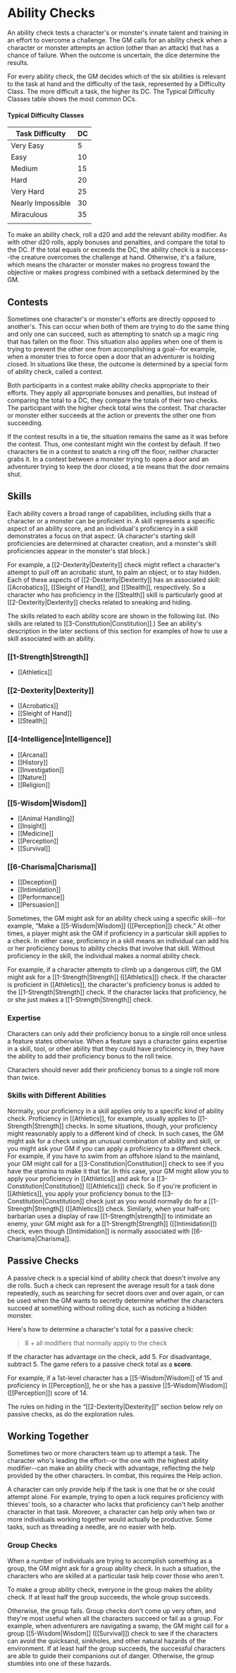 # Ability Checks

An ability check tests a character's or monster's innate talent and training in an effort to overcome a challenge. The GM calls for an ability check when a character or monster attempts an action (other than an attack) that has a chance of failure. When the outcome is uncertain, the dice determine the results.

For every ability check, the GM decides which of the six abilities is relevant to the task at hand and the difficulty of the task, represented by a Difficulty Class. The more difficult a task, the higher its DC. The Typical Difficulty Classes table shows the most common DCs.

#### Typical Difficulty Classes

| Task Difficulty   | DC  |
| ----------------- | --- |
| Very Easy         | 5   |
| Easy              | 10  |
| Medium            | 15  |
| Hard              | 20  |
| Very Hard         | 25  |
| Nearly Impossible | 30  |
| Miraculous        | 35  |
|                   |     |


To make an ability check, roll a d20 and add the relevant ability modifier. As with other d20 rolls, apply bonuses and penalties, and compare the total to the DC. If the total equals or exceeds the DC, the ability check is a success--the creature overcomes the challenge at hand. Otherwise, it's a failure, which means the character or monster makes no progress toward the objective or makes progress combined with a setback determined by the GM.

## Contests

Sometimes one character's or monster's efforts are directly opposed to another's. This can occur when both of them are trying to do the same thing and only one can succeed, such as attempting to snatch up a magic ring that has fallen on the floor. This situation also applies when one of them is trying to prevent the other one from accomplishing a goal--for example, when a monster tries to force open a door that an adventurer is holding closed. In situations like these, the outcome is determined by a special form of ability check, called a contest.

Both participants in a contest make ability checks appropriate to their efforts. They apply all appropriate bonuses and penalties, but instead of comparing the total to a DC, they compare the totals of their two checks. The participant with the higher check total wins the contest. That character or monster either succeeds at the action or prevents the other one from succeeding.

If the contest results in a tie, the situation remains the same as it was before the contest. Thus, one contestant might win the contest by default. If two characters tie in a contest to snatch a ring off the floor, neither character grabs it. In a contest between a monster trying to open a door and an adventurer trying to keep the door closed, a tie means that the door remains shut.

## Skills
Each ability covers a broad range of capabilities, including skills that a character or a monster can be proficient in. A skill represents a specific aspect of an ability score, and an individual's proficiency in a skill demonstrates a focus on that aspect. (A character's starting skill proficiencies are determined at character creation, and a monster's skill proficiencies appear in the monster's stat block.)

For example, a [[2-Dexterity|Dexterity]] check might reflect a character's attempt to pull off an acrobatic stunt, to palm an object, or to stay hidden. Each of these aspects of [[2-Dexterity|Dexterity]] has an associated skill: [[Acrobatics]], [[Sleight of Hand]], and [[Stealth]], respectively. So a character who has proficiency in the [[Stealth]] skill is particularly good at [[2-Dexterity|Dexterity]] checks related to sneaking and hiding.

The skills related to each ability score are shown in the following list. (No skills are related to [[3-Constitution|Constitution]].) See an ability's description in the later sections of this section for examples of how to use a skill associated with an ability.

### [[1-Strength|Strength]]

-   [[Athletics]]

### [[2-Dexterity|Dexterity]]

-   [[Acrobatics]]
-   [[Sleight of Hand]]
-   [[Stealth]]

### [[4-Intelligence|Intelligence]]

-   [[Arcana]]
-   [[History]]
-   [[Investigation]]
-   [[Nature]]
-   [[Religion]]

### [[5-Wisdom|Wisdom]]

-   [[Animal Handling]]
-   [[Insight]]
-   [[Medicine]]
-   [[Perception]]
-   [[Survival]]

### [[6-Charisma|Charisma]]

-   [[Deception]]
-   [[Intimidation]]
-   [[Performance]]
-   [[Persuasion]]

Sometimes, the GM might ask for an ability check using a specific skill--for example, “Make a [[5-Wisdom|Wisdom]] ([[Perception]]) check.” At other times, a player might ask the GM if proficiency in a particular skill applies to a check. In either case, proficiency in a skill means an individual can add his or her proficiency bonus to ability checks that involve that skill. Without proficiency in the skill, the individual makes a normal ability check.

For example, if a character attempts to climb up a dangerous cliff, the GM might ask for a [[1-Strength|Strength]] ([[Athletics]]) check. If the character is proficient in [[Athletics]], the character's proficiency bonus is added to the [[1-Strength|Strength]] check. If the character lacks that proficiency, he or she just makes a [[1-Strength|Strength]] check.

### Expertise
Characters can only add their proficiency bonus to a single roll once unless a feature states otherwise. When a feature says a character gains expertise in a skill, tool, or other ability that they could have proficiency in, they have the ability to add their proficiency bonus to the roll twice.

Characters should never add their proficiency bonus to a single roll more than twice.

### Skills with Different Abilities

Normally, your proficiency in a skill applies only to a specific kind of ability check. Proficiency in [[Athletics]], for example, usually applies to [[1-Strength|Strength]] checks. In some situations, though, your proficiency might reasonably apply to a different kind of check. In such cases, the GM might ask for a check using an unusual combination of ability and skill, or you might ask your GM if you can apply a proficiency to a different check. For example, if you have to swim from an offshore island to the mainland, your GM might call for a [[3-Constitution|Constitution]] check to see if you have the stamina to make it that far. In this case, your GM might allow you to apply your proficiency in [[Athletics]] and ask for a [[3-Constitution|Constitution]] ([[Athletics]]) check. So if you're proficient in [[Athletics]], you apply your proficiency bonus to the [[3-Constitution|Constitution]] check just as you would normally do for a [[1-Strength|Strength]] ([[Athletics]]) check. Similarly, when your half‑orc barbarian uses a display of raw [[1-Strength|strength]] to intimidate an enemy, your GM might ask for a [[1-Strength|Strength]] ([[Intimidation]]) check, even though [[Intimidation]] is normally associated with [[6-Charisma|Charisma]].

## Passive Checks

A passive check is a special kind of ability check that doesn't involve any die rolls. Such a check can represent the average result for a task done repeatedly, such as searching for secret doors over and over again, or can be used when the GM wants to secretly determine whether the characters succeed at something without rolling dice, such as noticing a hidden monster.

Here's how to determine a character's total for a passive check:

> 8 + all modifiers that normally apply to the check

If the character has advantage on the check, add 5. For disadvantage, subtract 5. The game refers to a passive check total as a **score**.

For example, if a 1st-level character has a [[5-Wisdom|Wisdom]] of 15 and proficiency in [[Perception]], he or she has a passive [[5-Wisdom|Wisdom]] ([[Perception]]) score of 14.

The rules on hiding in the “[[2-Dexterity|Dexterity]]” section below rely on passive checks, as do the exploration rules.

## Working Together

Sometimes two or more characters team up to attempt a task. The character who's leading the effort--or the one with the highest ability modifier--can make an ability check with advantage, reflecting the help provided by the other characters. In combat, this requires the Help action.

A character can only provide help if the task is one that he or she could attempt alone. For example, trying to open a lock requires proficiency with thieves' tools, so a character who lacks that proficiency can't help another character in that task. Moreover, a character can help only when two or more individuals working together would actually be productive. Some tasks, such as threading a needle, are no easier with help.

### Group Checks

When a number of individuals are trying to accomplish something as a group, the GM might ask for a group ability check. In such a situation, the characters who are skilled at a particular task help cover those who aren't.

To make a group ability check, everyone in the group makes the ability check. If at least half the group succeeds, the whole group succeeds.

Otherwise, the group fails. Group checks don't come up very often, and they're most useful when all the characters succeed or fail as a group. For example, when adventurers are navigating a swamp, the GM might call for a group [[5-Wisdom|Wisdom]] ([[Survival]]) check to see if the characters can avoid the quicksand, sinkholes, and other natural hazards of the environment. If at least half the group succeeds, the successful characters are able to guide their companions out of danger. Otherwise, the group stumbles into one of these hazards.
